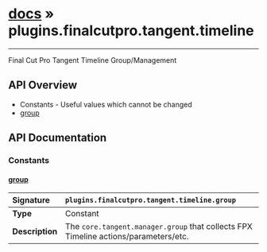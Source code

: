 # [docs](index.md) » plugins.finalcutpro.tangent.timeline
---

Final Cut Pro Tangent Timeline Group/Management

## API Overview
* Constants - Useful values which cannot be changed
 * [group](#group)

## API Documentation

### Constants

#### [group](#group)
| <span style="float: left;">**Signature**</span> | <span style="float: left;">`plugins.finalcutpro.tangent.timeline.group` </span>                                                          |
| -----------------------------------------------------|---------------------------------------------------------------------------------------------------------|
| **Type**                                             | Constant                                                                                         |
| **Description**                                      | The `core.tangent.manager.group` that collects FPX Timeline actions/parameters/etc.                                                                                         |

